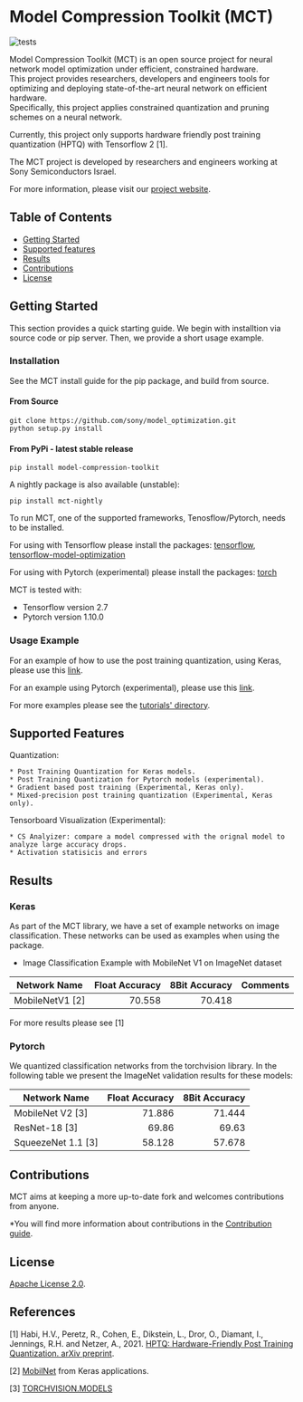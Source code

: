 # Model Compression Toolkit (MCT)
![tests](https://github.com/sony/model_optimization/actions/workflows/run_tests_suite_tf27.yml/badge.svg)


Model Compression Toolkit (MCT) is an open source project for neural network model optimization under efficient, constrained hardware. <br />
This project provides researchers, developers and engineers tools for optimizing and deploying state-of-the-art neural network on efficient hardware. <br />
Specifically, this project applies constrained quantization and pruning schemes on a neural network. 

Currently, this project only supports hardware friendly post training quantization (HPTQ) with Tensorflow 2 [1]. 

The MCT project is developed by researchers and engineers working at Sony Semiconductors Israel.

For more information, please visit our [project website](https://sony.github.io/model_optimization/).

## Table of Contents

- [Getting Started](#getting-started)
- [Supported features](#supported-features)
- [Results](#results)
- [Contributions](#contributions)
- [License](#license)

## Getting Started

This section provides a quick starting guide. We begin with installtion via source code or pip server. Then, we provide a short usage example.

### Installation
See the MCT install guide for the pip package, and build from source.


#### From Source
```
git clone https://github.com/sony/model_optimization.git
python setup.py install
```
#### From PyPi - latest stable release
```
pip install model-compression-toolkit
```

A nightly package is also available (unstable):
```
pip install mct-nightly
```

To run MCT, one of the supported frameworks, Tenosflow/Pytorch, needs to be installed.

For using with Tensorflow please install the packages: 
[tensorflow](https://www.tensorflow.org/install), 
[tensorflow-model-optimization](https://www.tensorflow.org/model_optimization/guide/install)

For using with Pytorch (experimental) please install the packages: 
[torch](https://pytorch.org/)

MCT is tested with:
* Tensorflow version 2.7 
* Pytorch version 1.10.0 

### Usage Example 
For an example of how to use the post training quantization, using Keras,
please use this [link](tutorials/example_keras_mobilenet.py).

For an example using Pytorch (experimental), please use this [link](tutorials/example_pytorch_mobilenet_v2.py).

For more examples please see the [tutorials' directory](tutorials).


## Supported Features

Quantization:

	* Post Training Quantization for Keras models.
	* Post Training Quantization for Pytorch models (experimental).
    * Gradient based post training (Experimental, Keras only).
    * Mixed-precision post training quantization (Experimental, Keras only).
    
Tensorboard Visualization (Experimental):

    * CS Analyizer: compare a model compressed with the orignal model to analyze large accuracy drops.
    * Activation statisicis and errors


## Results
### Keras
As part of the MCT library, we have a set of example networks on image classification. These networks can be used as examples when using the package.

* Image Classification Example with MobileNet V1 on ImageNet dataset

| Network Name             | Float Accuracy  | 8Bit Accuracy   | Comments                             |
| -------------------------| ---------------:| ---------------:| ------------------------------------:|
| MobileNetV1 [2]          | 70.558          | 70.418          |                                      |


For more results please see [1]

### Pytorch
We quantized classification networks from the torchvision library. 
In the following table we present the ImageNet validation results for these models:

| Network Name              | Float Accuracy  | 8Bit Accuracy   | 
| --------------------------| ---------------:| ---------------:| 
| MobileNet V2 [3]          | 71.886          | 71.444           |                                      
| ResNet-18 [3]             | 69.86           | 69.63           |                                      
| SqueezeNet 1.1 [3]        | 58.128          | 57.678          |                                      



## Contributions
MCT aims at keeping a more up-to-date fork and welcomes contributions from anyone.

*You will find more information about contributions in the [Contribution guide](CONTRIBUTING.md).


## License
[Apache License 2.0](LICENSE).

## References 

[1] Habi, H.V., Peretz, R., Cohen, E., Dikstein, L., Dror, O., Diamant, I., Jennings, R.H. and Netzer, A., 2021. [HPTQ: Hardware-Friendly Post Training Quantization. arXiv preprint](https://arxiv.org/abs/2109.09113).

[2] [MobilNet](https://keras.io/api/applications/mobilenet/#mobilenet-function) from Keras applications.

[3] [TORCHVISION.MODELS](https://pytorch.org/vision/stable/models.html) 

